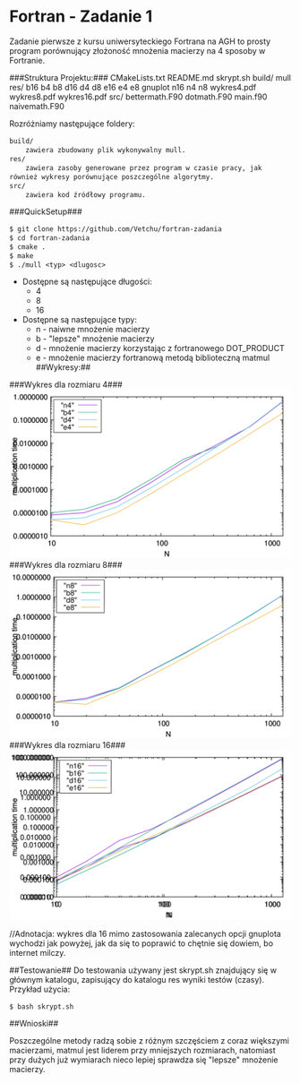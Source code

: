 # Fortran - Zadanie 1

Zadanie pierwsze z kursu uniwersyteckiego Fortrana na  AGH to prosty program porównujący złożoność mnożenia macierzy na 4 sposoby w Fortranie.

###Struktura Projektu:###
	CMakeLists.txt
	README.md
	skrypt.sh
	build/
		mull
	res/
		b16
		b4
		b8
		d16
		d4
		d8
		e16
		e4
		e8
		gnuplot
		n16
		n4
		n8
		wykres4.pdf
		wykres8.pdf
		wykres16.pdf
	src/
		bettermath.F90
	    dotmath.F90
	    main.f90
	    naivemath.F90

Rozróżniamy następujące foldery:

	build/
		zawiera zbudowany plik wykonywalny mull.
	res/
		zawiera zasoby generowane przez program w czasie pracy, jak również wykresy porównujące poszczególne algorytmy.
	src/
		zawiera kod źródłowy programu.
	
###QuickSetup###

	$ git clone https://github.com/Vetchu/fortran-zadania
	$ cd fortran-zadania
	$ cmake .
	$ make
	$ ./mull <typ> <dlugosc>

* Dostępne są następujące długości:
	* 4
	* 8
	* 16
* Dostępne są następujące typy:
	* n - naiwne mnożenie macierzy
	* b - "lepsze" mnożenie macierzy
	* d - mnożenie macierzy korzystając z fortranowego DOT_PRODUCT 
	* e - mnożenie macierzy fortranową metodą biblioteczną matmul
##Wykresy:##

###Wykres dla rozmiaru 4###
![](res/wykres4.png)
###Wykres dla rozmiaru 8###
![](res/wykres8.png)
###Wykres dla rozmiaru 16###
![](res/wykres16.png)

//Adnotacja: wykres dla 16 mimo zastosowania zalecanych opcji gnuplota wychodzi jak powyżej, jak da się to poprawić to chętnie się dowiem, bo internet milczy.

##Testowanie##
Do testowania używany jest skrypt.sh znajdujący się w głównym katalogu, zapisujący do katalogu res wyniki testów (czasy).
Przykład użycia:

	$ bash skrypt.sh
	
##Wnioski##

Poszczególne metody radzą sobie z różnym szczęściem z coraz większymi macierzami, matmul jest liderem przy mniejszych rozmiarach, natomiast przy dużych już wymiarach nieco lepiej sprawdza się "lepsze" mnożenie macierzy.